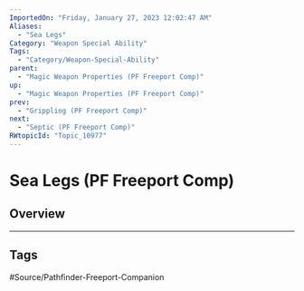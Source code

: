 ```yaml
---
ImportedOn: "Friday, January 27, 2023 12:02:47 AM"
Aliases:
  - "Sea Legs"
Category: "Weapon Special Ability"
Tags:
  - "Category/Weapon-Special-Ability"
parent:
  - "Magic Weapon Properties (PF Freeport Comp)"
up:
  - "Magic Weapon Properties (PF Freeport Comp)"
prev:
  - "Grippling (PF Freeport Comp)"
next:
  - "Septic (PF Freeport Comp)"
RWtopicId: "Topic_10977"
---
```

# Sea Legs (PF Freeport Comp)
## Overview

---
## Tags
#Source/Pathfinder-Freeport-Companion


